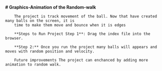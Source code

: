 **# Graphics-Animation of the Random-walk**

        The project is track movement of the ball. Now that have created many balls on the screen, it is
        time to make them move and bounce when it is edges

        **Steps to Run Project Step 1**: Drag the index file into the browser.

        **Step 2:** Once you run the project many balls will appears and moves with random position and velocity.

        Future improvements The project can enchanced by adding more animation to random walk.
